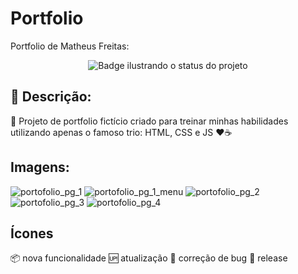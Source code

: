 <h1>Portfolio</h1>

Portfolio de Matheus Freitas:

<p align="center">
<img src="https://img.shields.io/static/v1?label=STATUS&message=FINALIZADO&color=GREEN&style=for-the-badge" title="Badge ilustrando o status do projeto"/>
</p>

<h2>📝 Descrição:</h2>

🔹 Projeto de portfolio fictício criado para treinar minhas habilidades utilizando apenas o famoso trio: HTML, CSS e JS ❤☕

## Imagens: 
![portofolio_pg_1](https://user-images.githubusercontent.com/65985740/187132392-5f76284f-7ddb-4fd1-b7ad-f8bbe7d5130c.JPG)
![portofolio_pg_1_menu](https://user-images.githubusercontent.com/65985740/187132398-2b7c0a30-1cfb-4444-b260-3d3766bcce4b.JPG)
![portofolio_pg_2](https://user-images.githubusercontent.com/65985740/187132401-03f71d22-c350-402f-9604-8a5cdd58a6ac.JPG)
![portofolio_pg_3](https://user-images.githubusercontent.com/65985740/187132403-5b002d1a-74d5-40ba-bc6c-4b3709da81ae.JPG)
![portofolio_pg_4](https://user-images.githubusercontent.com/65985740/187132405-35ab1a12-093e-4444-866c-b03996b0bbc2.JPG)

## Ícones
:package: nova funcionalidade
:up: atualização
:honeybee: correção de bug
:checkered_flag: release

